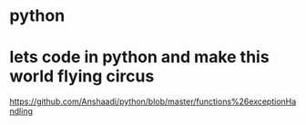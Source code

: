 # python
# lets code in python and make this world flying circus
https://github.com/Anshaadi/python/blob/master/functions%26exceptionHandling


